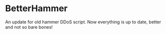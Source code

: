 # BetterHammer
An update for old hammer DDoS script. Now everything is up to date, better and not so bare bones!

